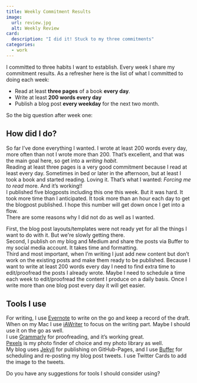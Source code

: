 ```yaml
---
title: Weekly Commitment Results
image:
  url: review.jpg
  alt: Weekly Review
card:
  description: "I did it! Stuck to my three commitments"
categories:
  - work
---
```

I committed to three habits I want to establish. Every week I share my commitment results. As a refresher here is the list of what I committed to doing each week:

- Read at least __three pages__ of a book __every day__.
- Write at least __200 words every day__
- Publish a blog post __every weekday__ for the next two month.

So the big question after week one:

## How did I do?

So far I’ve done everything I wanted. I wrote at least 200 words every day, more often than not I wrote more than 200. That’s excellent, and that was the main goal here, so get into a _writing habit_.  
Reading at least three pages is a very good commitment because I read at least every day. Sometimes in bed or later in the afternoon, but at least I took a book and started reading. Loving it. That’s what I wanted: _Forcing me to read_ more. And it’s working!!  
I published five blogposts including this one this week. But it was hard. It took more time than I anticipated. It took more than an hour each day to get the blogpost published. I hope this number will get down once I get into a flow.  
There are some reasons why I did not do as well as I wanted. 

First, the blog post layouts/templates were not ready yet for all the things I want to do with it. But we're slowly getting there.  
Second, I publish on my blog and Medium and share the posts via Buffer to my social media account. It takes time and formatting.  
Third and most important, when I’m writing I just add new content but don’t work on the existing posts and make them ready to be published. Because I want to write at least 200 words every day I need to find extra time to edit/proofread the posts I already wrote. Maybe I need to schedule a time each week to edit/proofread the content I produce on a daily basis. Once I write more than one blog post every day it will get easier. 

## Tools I use
For writing, I use [Evernote](https://evernote.com) to write on the go and keep a record of the draft. When on my Mac I use [iAWriter](https://ia.net/de/writer) to focus on the writing part. Maybe I should use it on the go as well.  
I use [Grammarly](https://www.grammarly.com/) for proofreading, and it’s working great.   
[Pexels](https://www.pexels.com) is my photo finder of choice and my photo library as well.  
My blog uses [Jekyll](https://jekyllrb.com/) for publishing on GitHub-Pages, and I use [Buffer](http://buffer.com/) for scheduling and re-posting my blog post tweets. I use Twitter Cards to add the image to the tweets.  

Do you have any suggestions for tools I should consider using?

